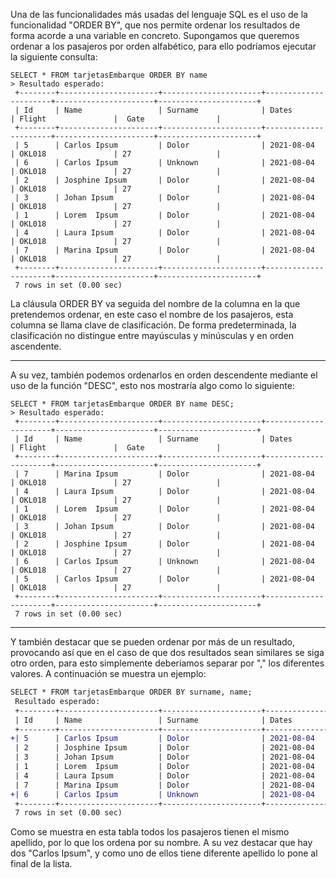 Una de las funcionalidades más usadas del lenguaje SQL es el uso de la funcionalidad "ORDER BY", que nos permite ordenar los resultados de forma acorde a una variable en concreto. Supongamos que queremos ordenar a los pasajeros por orden alfabético, para ello podríamos ejecutar la siguiente consulta:

```
SELECT * FROM tarjetasEmbarque ORDER BY name
> Resultado esperado:
 +--------+----------------------+----------------------+----------------------+----------------------+----------------------+
 | Id     | Name                 | Surname              | Dates                | Flight               |  Gate                |
 +--------+----------------------+----------------------+----------------------+----------------------+----------------------+
 | 5      | Carlos Ipsum         | Dolor                | 2021-08-04           | OKL018               | 27                   |
 | 6      | Carlos Ipsum         | Unknown              | 2021-08-04           | OKL018               | 27                   |
 | 2      | Josphine Ipsum       | Dolor                | 2021-08-04           | OKL018               | 27                   |
 | 3      | Johan Ipsum          | Dolor                | 2021-08-04           | OKL018               | 27                   |
 | 1      | Lorem  Ipsum         | Dolor                | 2021-08-04           | OKL018               | 27                   |
 | 4      | Laura Ipsum          | Dolor                | 2021-08-04           | OKL018               | 27                   |
 | 7      | Marina Ipsum         | Dolor                | 2021-08-04           | OKL018               | 27                   |
 +--------+----------------------+----------------------+----------------------+----------------------+----------------------+
 7 rows in set (0.00 sec)
 ```
 
La cláusula ORDER BY va seguida del nombre de la columna en la que pretendemos ordenar, en este caso el nombre de los pasajeros, esta columna se llama clave de clasificación. De forma predeterminada, la clasificación no distingue entre mayúsculas y minúsculas y en orden ascendente.

---

A su vez, también podemos ordenarlos en orden descendente mediante el uso de la función "DESC", esto nos mostraría algo como lo siguiente:

```
SELECT * FROM tarjetasEmbarque ORDER BY name DESC;
> Resultado esperado:
 +--------+----------------------+----------------------+----------------------+----------------------+----------------------+
 | Id     | Name                 | Surname              | Dates                | Flight               |  Gate                |
 +--------+----------------------+----------------------+----------------------+----------------------+----------------------+
 | 7      | Marina Ipsum         | Dolor                | 2021-08-04           | OKL018               | 27                   |
 | 4      | Laura Ipsum          | Dolor                | 2021-08-04           | OKL018               | 27                   |
 | 1      | Lorem  Ipsum         | Dolor                | 2021-08-04           | OKL018               | 27                   |
 | 3      | Johan Ipsum          | Dolor                | 2021-08-04           | OKL018               | 27                   |
 | 2      | Josphine Ipsum       | Dolor                | 2021-08-04           | OKL018               | 27                   | 
 | 6      | Carlos Ipsum         | Unknown              | 2021-08-04           | OKL018               | 27                   |
 | 5      | Carlos Ipsum         | Dolor                | 2021-08-04           | OKL018               | 27                   |
 +--------+----------------------+----------------------+----------------------+----------------------+----------------------+
 7 rows in set (0.00 sec)
 ```
 
 ---
 
 Y también destacar que se pueden ordenar por más de un resultado, provocando así que en el caso de que dos resultados sean similares se siga otro orden, para esto simplemente deberíamos separar por "," los diferentes valores. A continuación se muestra un ejemplo:
 

```diff
SELECT * FROM tarjetasEmbarque ORDER BY surname, name;
 Resultado esperado:
 +--------+----------------------+----------------------+----------------------+----------------------+----------------------+
 | Id     | Name                 | Surname              | Dates                | Flight               |  Gate                |
 +--------+----------------------+----------------------+----------------------+----------------------+----------------------+
+| 5      | Carlos Ipsum         | Dolor                | 2021-08-04           | OKL018               | 27                   |
 | 2      | Josphine Ipsum       | Dolor                | 2021-08-04           | OKL018               | 27                   |
 | 3      | Johan Ipsum          | Dolor                | 2021-08-04           | OKL018               | 27                   |
 | 1      | Lorem  Ipsum         | Dolor                | 2021-08-04           | OKL018               | 27                   |
 | 4      | Laura Ipsum          | Dolor                | 2021-08-04           | OKL018               | 27                   |
 | 7      | Marina Ipsum         | Dolor                | 2021-08-04           | OKL018               | 27                   |
+| 6      | Carlos Ipsum         | Unknown              | 2021-08-04           | OKL018               | 27                   |
 +--------+----------------------+----------------------+----------------------+----------------------+----------------------+
 7 rows in set (0.00 sec)
 ```
 
 Como se muestra en esta tabla todos los pasajeros tienen el mismo apellido, por lo que los ordena por su nombre. A su vez destacar que hay dos "Carlos Ipsum", y como uno de ellos tiene diferente apellido lo pone al final de la lista.
 
 
 
